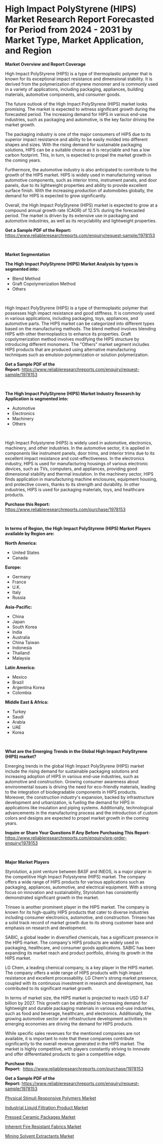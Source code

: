 <p><h1>High Impact PolyStyrene (HIPS) Market Research Report Forecasted for Period from 2024 -  2031 by Market Type, Market Application, and Region</h1></p><p><strong>Market Overview and Report Coverage</strong></p>
<p><p>High Impact PolyStyrene (HIPS) is a type of thermoplastic polymer that is known for its exceptional impact resistance and dimensional stability. It is derived from the polymerization of styrene monomer and is commonly used in a variety of applications, including packaging, appliances, building materials, automotive components, and consumer goods.</p><p>The future outlook of the High Impact PolyStyrene (HIPS) market looks promising. The market is expected to witness significant growth during the forecasted period. The increasing demand for HIPS in various end-use industries, such as packaging and automotive, is the key factor driving the market growth.</p><p>The packaging industry is one of the major consumers of HIPS due to its superior impact resistance and ability to be easily molded into different shapes and sizes. With the rising demand for sustainable packaging solutions, HIPS can be a suitable choice as it is recyclable and has a low carbon footprint. This, in turn, is expected to propel the market growth in the coming years.</p><p>Furthermore, the automotive industry is also anticipated to contribute to the growth of the HIPS market. HIPS is widely used in manufacturing various automotive components, such as interior trims, instrument panels, and door panels, due to its lightweight properties and ability to provide excellent surface finish. With the increasing production of automobiles globally, the demand for HIPS is expected to grow significantly.</p><p>Overall, the High Impact PolyStyrene (HIPS) market is expected to grow at a compound annual growth rate (CAGR) of 12.5% during the forecasted period. The market is driven by its extensive use in packaging and automotive industries, as well as its recyclability and lightweight properties.</p></p>
<p><strong>Get a Sample PDF of the Report:</strong> <a href="https://www.reliableresearchreports.com/enquiry/request-sample/1978153">https://www.reliableresearchreports.com/enquiry/request-sample/1978153</a></p>
<p>&nbsp;</p>
<p><strong>Market Segmentation</strong></p>
<p><strong>The High Impact PolyStyrene (HIPS) Market Analysis by types is segmented into:</strong></p>
<p><ul><li>Blend Method</li><li>Graft Copolymerization Method</li><li>Others</li></ul></p>
<p>&nbsp;</p>
<p><p>High Impact PolyStyrene (HIPS) is a type of thermoplastic polymer that possesses high impact resistance and good stiffness. It is commonly used in various applications, including packaging, toys, appliances, and automotive parts. The HIPS market can be categorized into different types based on the manufacturing methods. The blend method involves blending HIPS with other thermoplastics to enhance its properties. Graft copolymerization method involves modifying the HIPS structure by introducing different monomers. The "Others" market segment includes HIPS products that are produced using alternative manufacturing techniques such as emulsion polymerization or solution polymerization.</p></p>
<p><strong>Get a Sample PDF of the Report:</strong>&nbsp;<a href="https://www.reliableresearchreports.com/enquiry/request-sample/1978153">https://www.reliableresearchreports.com/enquiry/request-sample/1978153</a></p>
<p>&nbsp;</p>
<p><strong>The High Impact PolyStyrene (HIPS) Market Industry Research by Application is segmented into:</strong></p>
<p><ul><li>Automotive</li><li>Electronics</li><li>Machinery</li><li>Others</li></ul></p>
<p>&nbsp;</p>
<p><p>High Impact Polystyrene (HIPS) is widely used in automotive, electronics, machinery, and other industries. In the automotive sector, it is applied in components like instrument panels, door trims, and interior trims due to its excellent impact resistance and cost-effectiveness. In the electronics industry, HIPS is used for manufacturing housings of various electronic devices, such as TVs, computers, and appliances, providing good dimensional stability and thermal insulation. In the machinery sector, HIPS finds application in manufacturing machine enclosures, equipment housing, and protective covers, thanks to its strength and durability. In other industries, HIPS is used for packaging materials, toys, and healthcare products.</p></p>
<p><strong>Purchase this Report:</strong>&nbsp; <a href="https://www.reliableresearchreports.com/purchase/1978153">https://www.reliableresearchreports.com/purchase/1978153</a></p>
<p>&nbsp;</p>
<p><strong>In terms of Region, the High Impact PolyStyrene (HIPS) Market Players available by Region are:</strong></p>
<p>
    <p> <strong> North America: </strong>
        <ul>
            <li>United States</li>
            <li>Canada</li>
        </ul>
        </p> 
    <p> <strong> Europe: </strong>
        <ul>
            <li>Germany</li>
            <li>France</li>
            <li>U.K.</li>
            <li>Italy</li>
            <li>Russia</li>
        </ul>
        </p> 
    <p> <strong> Asia-Pacific: </strong>
        <ul>
            <li>China</li>
            <li>Japan</li>
            <li>South Korea</li>
            <li>India</li>
            <li>Australia</li>
            <li>China Taiwan</li>
            <li>Indonesia</li>
            <li>Thailand</li>
            <li>Malaysia</li>
        </ul>
        </p> 
    <p> <strong> Latin America: </strong>
        <ul>
            <li>Mexico</li>
            <li>Brazil</li>
            <li>Argentina Korea</li>
            <li>Colombia</li>
        </ul>
        </p> 
    <p> <strong> Middle East & Africa: </strong>
        <ul>
            <li>Turkey</li>
            <li>Saudi</li>
            <li>Arabia</li>
            <li>UAE</li>
            <li>Korea</li>
        </ul>
    </p>
    </p>
<p>&nbsp;</p>
<p><strong>What are the Emerging Trends in the Global High Impact PolyStyrene (HIPS) market?</strong></p>
<p><p>Emerging trends in the global High Impact PolyStyrene (HIPS) market include the rising demand for sustainable packaging solutions and increasing adoption of HIPS in various end-use industries, such as automotive and construction. Growing consumer awareness about environmental issues is driving the need for eco-friendly materials, leading to the integration of biodegradable components in HIPS products. Moreover, the construction industry's expansion, backed by infrastructure development and urbanization, is fueling the demand for HIPS in applications like insulation and piping systems. Additionally, technological advancements in the manufacturing process and the introduction of custom colors and designs are expected to propel market growth in the coming years.</p></p>
<p><strong>Inquire or Share Your Questions If Any Before Purchasing This Report</strong>- <a href="https://www.reliableresearchreports.com/enquiry/pre-order-enquiry/1978153">https://www.reliableresearchreports.com/enquiry/pre-order-enquiry/1978153</a></p>
<p>&nbsp;</p>
<p><strong>Major Market Players</strong></p>
<p><p>Styrolution, a joint venture between BASF and INEOS, is a major player in the competitive High Impact Polystyrene (HIPS) market. The company offers a wide range of HIPS products for various applications such as packaging, appliances, automotive, and electrical equipment. With a strong focus on innovation and sustainability, Styrolution has consistently demonstrated significant growth in the market.</p><p>Trinseo is another prominent player in the HIPS market. The company is known for its high-quality HIPS products that cater to diverse industries including consumer electronics, automotive, and construction. Trinseo has a solid track record of market growth due to its strong customer base and emphasis on research and development.</p><p>SABIC, a global leader in diversified chemicals, has a significant presence in the HIPS market. The company's HIPS products are widely used in packaging, healthcare, and consumer goods applications. SABIC has been expanding its market reach and product portfolio, driving its growth in the HIPS market.</p><p>LG Chem, a leading chemical company, is a key player in the HIPS market. The company offers a wide range of HIPS products with high impact resistance and excellent processability. LG Chem's strong market presence, coupled with its continuous investment in research and development, has contributed to its significant market growth.</p><p>In terms of market size, the HIPS market is projected to reach USD 9.47 billion by 2027. This growth can be attributed to increasing demand for lightweight and durable packaging materials in various end-use industries, such as food and beverage, healthcare, and electronics. Additionally, the growing automotive sector and infrastructure development activities in emerging economies are driving the demand for HIPS products.</p><p>While specific sales revenues for the mentioned companies are not available, it is important to note that these companies contribute significantly to the overall revenue generated in the HIPS market. The market is highly competitive, with players constantly striving to innovate and offer differentiated products to gain a competitive edge.</p></p>
<p><strong>Purchase this Report:</strong>&nbsp;&nbsp;<a href="https://www.reliableresearchreports.com/purchase/1978153">https://www.reliableresearchreports.com/purchase/1978153</a></p>
<p></p>
<p><strong>Get a Sample PDF of the Report:</strong>&nbsp;<a href="https://www.reliableresearchreports.com/enquiry/request-sample/1978153">https://www.reliableresearchreports.com/enquiry/request-sample/1978153</a></p>
<p><p><a href="https://github.com/abbypearson7765/Market-Research-Report-List-2/blob/main/physical-stimuli-responsive-polymers-market.md">Physical Stimuli Responsive Polymers Market</a></p><p><a href="https://github.com/ruslanpoljakovrd177/Market-Research-Report-List-2/blob/main/industrial-liquid-filtration-product-market.md">Industrial Liquid Filtration Product Market</a></p><p><a href="https://github.com/grishafomin4852/Market-Research-Report-List-2/blob/main/pressed-ceramic-packages-market.md">Pressed Ceramic Packages Market</a></p><p><a href="https://github.com/jonneygiverf/Market-Research-Report-List-2/blob/main/inherent-fire-resistant-fabrics-market.md">Inherent Fire Resistant Fabrics Market</a></p><p><a href="https://github.com/dziulagalemab/Market-Research-Report-List-2/blob/main/mining-solvent-extractants-market.md">Mining Solvent Extractants Market</a></p></p>